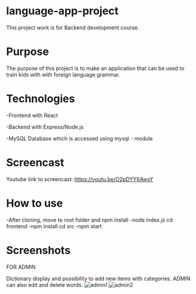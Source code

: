 # language-app-project
This project work is for Backend development course.
# Purpose
The purpose of this project is to make an application that can be used to train kids with with foreign language grammar.
# Technologies
-Frontend with React

-Backend with Express/Node.js

-MySQL Database which is accessed using mysql - module

# Screencast
Youtube link to screencast: https://youtu.be/O2pDYY6AwsY

# How to use
-After cloning, move to root folder and npm install
-node index.js
cd frontend
-npm install
cd src
-npm start

# Screenshots
FOR ADMIN

Dictionary display and possibility to add new items with categories.
ADMIN can also edit and delete words.
![admin1](https://user-images.githubusercontent.com/77788188/149498725-dbe57c8f-433d-43df-b1cc-e2870d10aaa3.jpg)
![admin2](https://user-images.githubusercontent.com/77788188/149499500-673c8bc0-e250-40bb-a505-40775beeb494.png)

